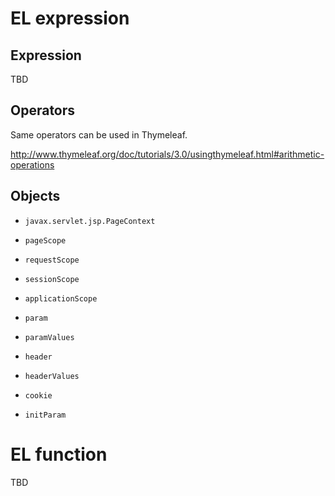EL expression
=================

Expression
-----------------
TBD

Operators
-----------------
Same operators can be used in Thymeleaf.

http://www.thymeleaf.org/doc/tutorials/3.0/usingthymeleaf.html#arithmetic-operations

Objects
-----------------

* ``javax.servlet.jsp.PageContext``

* ``pageScope``

* ``requestScope``

* ``sessionScope``

* ``applicationScope``

* ``param``

* ``paramValues``

* ``header``

* ``headerValues``

* ``cookie``

* ``initParam``

EL function
=================
TBD
